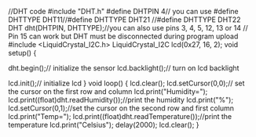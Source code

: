 //DHT code
#include "DHT.h"
#define DHTPIN 4// you
  can use 
#define DHTTYPE DHT11//#define DHTTYPE DHT21
                     //#define
  DHTTYPE DHT22
DHT dht(DHTPIN, DHTTYPE);//you can also use pins 3, 4, 5, 12, 13
  or 14
   // Pin 15 can work but DHT must be disconnected during program upload
#include
  <LiquidCrystal_I2C.h>
LiquidCrystal_I2C lcd(0x27, 16, 2);
void setup() {

  dht.begin();// initialize the sensor
 lcd.backlight();// turn on lcd backlight

  lcd.init();// initialize lcd
}
void loop() {
 lcd.clear();
   lcd.setCursor(0,0);//
  set the cursor on the first row and column
   lcd.print("Humidity=");
   lcd.print((float)dht.readHumidity());//print
  the humidity
   lcd.print("%");
   lcd.setCursor(0,1);//set the cursor on
  the second row and first column
   lcd.print("Temp=");
   lcd.print((float)dht.readTemperature());//print
  the temperature
   lcd.print("Celsius");
   delay(2000);
   lcd.clear();
}
